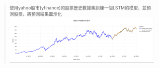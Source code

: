 >使用yahoo股市(yfinance)的股票歷史數據集訓練一個LSTM的模型，並預測股票，將預測結果圖示化
![image](https://github.com/ives-cream/Stock-Forecast/blob/553929efefe26ad530ab20797783007451e40017/%E8%82%A1%E7%A5%A8%E9%A0%90%E6%B8%AC%E7%B5%90%E6%9E%9C.png)

